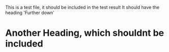 This is a test file, it should be included in the test result
It should have the heading 'Further down'

# Another Heading, which shouldnt be included
